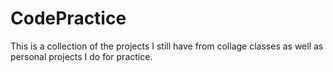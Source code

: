 # CodePractice
This is a collection of the projects I still have from collage classes as well as personal projects I do for practice.

